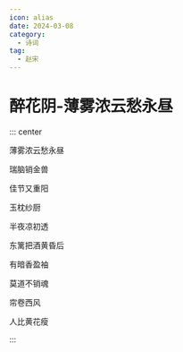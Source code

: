 ```yaml
---
icon: alias
date: 2024-03-08
category:
  - 诗词
tag:
  - 赵宋
---
```


# 醉花阴-薄雾浓云愁永昼

<!-- more -->


::: center 

薄雾浓云愁永昼

瑞脑销金兽

佳节又重阳

玉枕纱厨

半夜凉初透



东篱把酒黄昏后

有暗香盈袖

莫道不销魂

帘卷西风

人比黄花瘦


:::